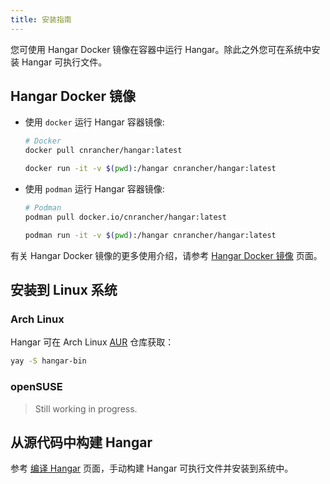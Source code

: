 ```yaml
---
title: 安装指南
---
```


您可使用 Hangar Docker 镜像在容器中运行 Hangar。除此之外您可在系统中安装 Hangar 可执行文件。

## Hangar Docker 镜像

- 使用 `docker` 运行 Hangar 容器镜像:

    ```sh
    # Docker
    docker pull cnrancher/hangar:latest

    docker run -it -v $(pwd):/hangar cnrancher/hangar:latest
    ```

- 使用 `podman` 运行 Hangar 容器镜像:

    ```sh
    # Podman
    podman pull docker.io/cnrancher/hangar:latest

    podman run -it -v $(pwd):/hangar cnrancher/hangar:latest
    ```

有关 Hangar Docker 镜像的更多使用介绍，请参考 [Hangar Docker 镜像](/v1.7/docker-image) 页面。

## 安装到 Linux 系统

### Arch Linux

Hangar 可在 Arch Linux [AUR](https://aur.archlinux.org/packages/hangar-bin) 仓库获取：

```sh
yay -S hangar-bin
```

### openSUSE

> Still working in progress.

## 从源代码中构建 Hangar

参考 [编译 Hangar](/v1.7/dev/build) 页面，手动构建 Hangar 可执行文件并安装到系统中。

